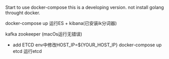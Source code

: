 Start to use docker-compose 
this is a developing version. not install golang throught docker.

docker-compose up 运行ES + kibana(已安装ik分词器)

kafka zookeeper (macOs运行无错误)

- add ETCD
env中修改HOST_IP=${YOUR_HOST_IP}
docker-compose up etcd 运行etcd